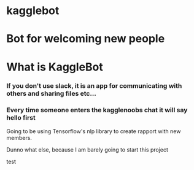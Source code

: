 # kagglebot
Bot for welcoming new people
=======================
# What is KaggleBot
### If you don't use slack, it is an app for communicating with others and sharing files etc...
### Every time someone enters the kagglenoobs chat it will say hello first

Going to be using Tensorflow's nlp library to create rapport with new members.

Dunno what else, because I am barely going to start this project

test
